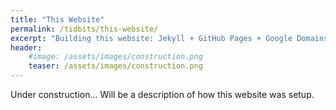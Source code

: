 ```yaml
---
title: "This Website"
permalink: /tidbits/this-website/
excerpt: "Building this website: Jekyll + GitHub Pages + Google Domains"
header:
    #image: /assets/images/construction.png
    teaser: /assets/images/construction.png
---
```


Under construction...
Will be a description of how this website was setup.
